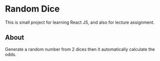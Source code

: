 # Random Dice

This is small project for learning React JS, and also for lecture assignment.

## About

Generate a random number from 2 dices then it automatically calculate the odds.